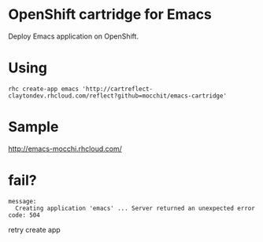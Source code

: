 # OpenShift cartridge for Emacs
Deploy Emacs application on OpenShift.

# Using
```
rhc create-app emacs 'http://cartreflect-claytondev.rhcloud.com/reflect?github=mocchit/emacs-cartridge'
```

# Sample
<http://emacs-mocchi.rhcloud.com/>

# fail?
```
message:
  Creating application 'emacs' ... Server returned an unexpected error code: 504
```
retry create app
